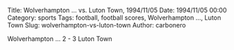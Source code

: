 Title: Wolverhampton … vs. Luton Town, 1994/11/05
Date: 1994/11/05 00:00
Category: sports
Tags: football, football scores, Wolverhampton …, Luton Town
Slug: wolverhampton-vs-luton-town
Author: carbonero


Wolverhampton … 2 - 3 Luton Town
